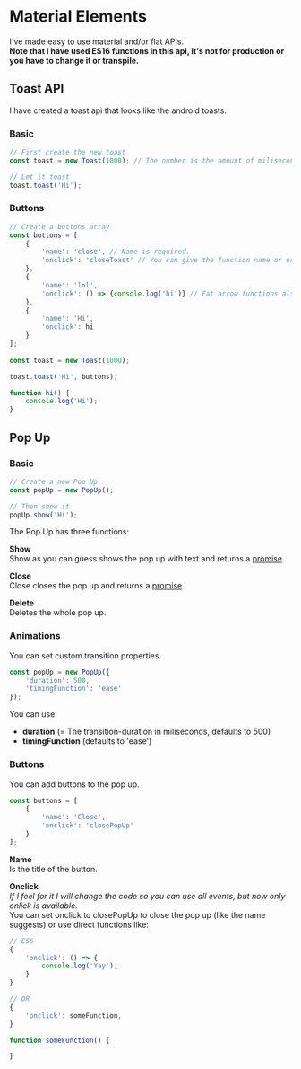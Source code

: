 # Material Elements
I've made easy to use material and/or flat APIs.<br>
**Note that I have used ES16 functions in this api, it's not for production or you have to change it or transpile.**

## Toast API
I have created a toast api that looks like the android toasts.

### Basic
```javascript
// First create the new toast
const toast = new Toast(1000); // The number is the amount of miliseconds the toast must be displayed.

// Let it toast
toast.toast('Hi');
```

### Buttons
```javascript
// Create a buttons array
const buttons = [
	{
		'name': 'close', // Name is required.
		'onclick': 'closeToast' // You can give the function name or use 'closeToast' to give the command to close the toast.
	},
	{
		'name': 'lol',
		'onclick': () => {console.log('hi')} // Fat arrow functions also work.
	},
	{
		'name': 'Hi',
		'onclick': hi
	}
];
      
const toast = new Toast(1000);

toast.toast('Hi', buttons);

function hi() {
	console.log('Hi');
}
```

## Pop Up
### Basic
```javascript
// Create a new Pop Up
const popUp = new PopUp();

// Then show it
popUp.show('Hi');
```
The Pop Up has three functions:

**Show**<br>
Show as you can guess shows the pop up with text and returns a [promise](https://developer.mozilla.org/nl/docs/Web/JavaScript/Reference/Global_Objects/Promise).

**Close**<br>
Close closes the pop up and returns a [promise](https://developer.mozilla.org/nl/docs/Web/JavaScript/Reference/Global_Objects/Promise).

**Delete**<br>
Deletes the whole pop up.

### Animations
You can set custom transition properties.

```javascript
const popUp = new PopUp({
	'duration': 500,
	'timingFunction': 'ease'
});
```

You can use:
- **duration** (= The transition-duration in miliseconds, defaults to 500)
- **timingFunction** (defaults to 'ease')

### Buttons
You can add buttons to the pop up.

```javascript
const buttons = [
	{
		'name': 'Close',
		'onclick': 'closePopUp'
	}
];
```

**Name**<br>
Is the title of the button.

**Onclick**<br>
*If I feel for it I will change the code so you can use all events, but now only onlick is available.*<br>
You can set onclick to closePopUp to close the pop up (like the name suggests) or use direct functions like:
```javascript
// ES6
{
	'onclick': () => {
		console.log('Yay');
	}
}

// OR
{
	'onclick': someFunction, 
}

function someFunction() {

}
```
